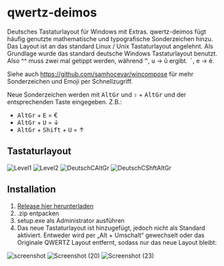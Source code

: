 # qwertz-deimos
Deutsches Tastaturlayout für Windows mit Extras. qwertz-deimos fügt häufig genutzte mathematische und typografische Sonderzeichen hinzu. Das Layout ist an das standard Linux / Unix Tastaturlayout angelehnt. Als Grundlage wurde das standard deutsche Windows Tastaturlayout benutzt. Also ^^ muss zwei mal getippt werden, während <kbd>^</kbd>, <kbd>u</kbd> → û ergibt. <kbd>´</kbd>, <kbd>e</kbd> → é.

Siehe auch https://github.com/samhocevar/wincompose für mehr Sonderzeichen und Emoji per Schnellzugriff.

Neue Sonderzeichen werden mit <kbd>AltGr</kbd> und <kbd>⇧</kbd> + <kbd>AltGr</kbd> und der entsprechenden Taste eingegeben. Z.B.:

- <kbd>AltGr</kbd> + <kbd>E</kbd> = €
- <kbd>AltGr</kbd> + <kbd>U</kbd> = ↓
- <kbd>AltGr</kbd> + <kbd>Shift</kbd> + <kbd>U</kbd> = ↑

## Tastaturlayout
![Level1](https://github.com/Deimos-94/qwertz-deimos/assets/152740142/ac3332f5-a7f3-4903-afce-aea57e989cdd)
![Level2](https://github.com/Deimos-94/qwertz-deimos/assets/152740142/781c7d93-ea7c-4f33-ad4d-8462db30793e)
![DeutschCAltGr](https://github.com/Deimos-94/qwertz-deimos/assets/152740142/55a5e202-6943-4323-a3a3-f2bd7de7375a)
![DeutschCShftAltGr](https://github.com/Deimos-94/qwertz-deimos/assets/152740142/7002da09-fbb7-431e-bf58-9a400f04cb0a)

## Installation
1. [Release hier herunterladen](https://github.com/Deimos-94/qwertz-deimos/releases/latest)
2. .zip entpacken
3. setup.exe als Administrator ausführen
4. Das neue Tastaturlayout ist hinzugefügt, jedoch nicht als Standard aktiviert. Entweder wird per „Alt + Umschalt“ gewechselt oder das Originale QWERTZ Layout entfernt, sodass nur das neue Layout bleibt:

![screenshot](https://github.com/Deimos-94/qwertz-deimos/assets/152740142/dbe00a7d-a811-4840-a960-5395321261c3)
![Screenshot (20)](https://github.com/Deimos-94/qwertz-deimos/assets/152740142/d528df04-c0dd-4126-8053-d091719dd89d)
![Screenshot (23)](https://github.com/Deimos-94/qwertz-deimos/assets/152740142/29e90d68-3b21-4e47-adc3-062c221eb367)
